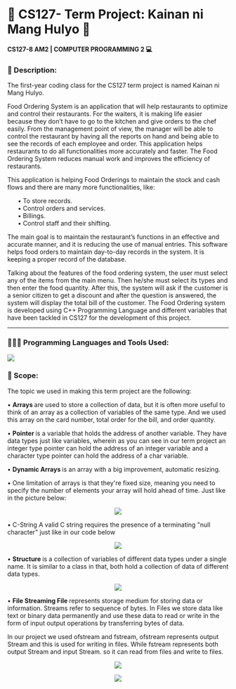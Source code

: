 
# 🍳 CS127- Term Project: Kainan ni Mang Hulyo 🍟

<b> CS127-8 AM2 | COMPUTER PROGRAMMING 2 💻</b> 

### 🥡 Description:

The first-year coding class for the CS127 term project is named Kainan ni Mang Hulyo. 

Food Ordering System is an application that will help restaurants to optimize and control their restaurants. For the waiters, it is making life easier because they don’t have to go to the kitchen and give orders to the chef easily. From the management point of view, the manager will be able to control the restaurant by having all the reports on hand and being able to see the records of each employee and order.
This application helps restaurants to do all functionalities more accurately and faster. The Food Ordering System reduces manual work and improves the efficiency of restaurants. 

This application is helping Food Orderings to maintain the stock and cash flows and there are many more functionalities, like:
<ul>
• To store records. <br>
• Control orders and services. <br>
• Billings. <br>
• Control staff and their shifting. <br>
</ul>

The main goal is to maintain the restaurant’s functions in an effective and accurate manner, and it is reducing the use of manual entries. This software helps food orders to maintain day-to-day records in the system. It is keeping a proper record of the database.

Talking about the features of the food ordering system, the user must select any of the items from the main menu. Then he/she must select its types and then enter the food quantity. After this, the system will ask if the customer is a senior citizen to get a discount and after the question is answered, the system will display the total bill of the customer. The Food Ordering system is developed using C++ Programming Language and different variables that have been tackled in CS127 for the development of this project.

----

### 👨🏼‍💻 Programming Languages and Tools Used:

<img src="https://img.shields.io/badge/c++-%2300599C.svg?style=for-the-badge&logo=c%2B%2B&logoColor=white">

### 🍕 Scope:

The topic we used in making this term project are the following: 

• <b> Arrays </b> are used to store a collection of data, but it is often more useful to think of an array as a collection of variables of the same type. And we used this array on the card number, total order for the bill, and order quantity.

• <b> Pointer </b> is a variable that holds the address of another variable. They have data types just like variables, wherein as you can see in our term project an integer type pointer can hold the address of an integer variable and a character type pointer can hold the address of a char variable.

• <b> Dynamic Arrays </b> is an array with a big improvement, automatic resizing. 

• One limitation of arrays is that they're fixed size, meaning you need to specify the number of elements your array will hold ahead of time. Just like in the picture below:

<p align="center">
<img src="https://github.com/gableria21/cs126termproject/assets/107374747/e0a36a8f-e799-4bfd-935f-43d4741d0d8e">
</p>

• C-String A valid C string requires the presence of a terminating "null character" just like in our code below
<p align="center">
<img src="https://github.com/gableria21/cs127termproject/assets/107374747/9f60b6f2-489f-490a-a2e4-9ee483f1387f">
</p>

• <b> Structure </b> is a collection of variables of different data types under a single name. It is similar to a class in that, both hold a collection of data of different data types.

<p align="center">
<img src="https://github.com/gableria21/cs127termproject/assets/107374747/467538f5-0b87-4068-84a7-e5d8709556a0">
</p>

• <b> File Streaming File </b> represents storage medium for storing data or information. Streams refer to sequence of bytes. In Files we store data like text or binary data permanently and use these data to read or write in the form of input output operations by transferring bytes of data. 

In our project we used ofstream and fstream, ofstream represents output Stream and this is used for writing in files. While fstream represents both output Stream and input Stream. so it can read from files and write to files.

<p align="center">
<img src="https://github.com/gableria21/cs127termproject/assets/107374747/1b050d84-7647-47af-b77b-21e327bcfeeb">
</p>

<p align="center">
<img src="https://github.com/gableria21/cs127termproject/assets/107374747/a6927bf3-d739-467a-8271-24f657e0c2ca:">
</p>









